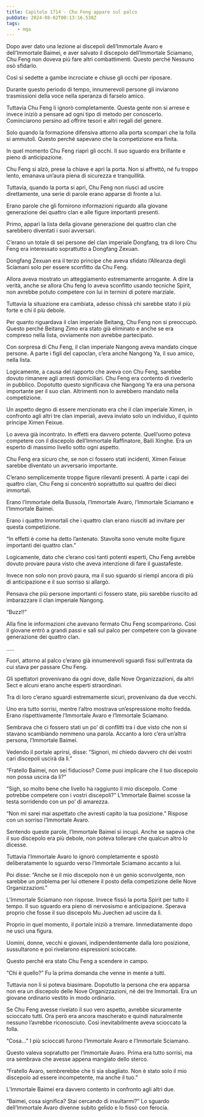 ```yaml
---
title: Capitolo 1714 - Chu Feng appare sul palco
pubDate: 2024-08-02T00:13:16.538Z
tags:
    - mga
---
```



Dopo aver dato una lezione ai discepoli dell’Immortale Avaro e dell’Immortale Baimei, e aver salvato il discepolo dell’Immortale Sciamano, Chu Feng non doveva più fare altri combattimenti. Questo perché Nessuno osò sfidarlo.


Così si sedette a gambe incrociate e chiuse gli occhi per riposare.


Durante questo periodo di tempo, innumerevoli persone gli inviarono trasmissioni della voce nella speranza di farselo amico.


Tuttavia Chu Feng li ignorò completamente. Questa gente non si arrese e invece iniziò a pensare ad ogni tipo di metodo per conoscerlo. Cominciarono persino ad offrire tesori e altri regali del genere.


Solo quando la formazione difensiva attorno alla porta scomparì che la folla si ammutolì. Questo perché sapevano che la competizione era finita.


In quel momento Chu Feng riaprì gli occhi. Il suo sguardo era brillante e pieno di anticipazione.


Chu Feng si alzò, prese la chiave e aprì la porta. Non si affrettò, né fu troppo lento, emanava un’aura piena di sicurezza e tranquillità.


Tuttavia, quando la porta si aprì, Chu Feng non riuscì ad uscire direttamente, una serie di parole erano apparse di fronte a lui.


Erano parole che gli fornirono informazioni riguardo alla giovane generazione dei quattro clan e alle figure importanti presenti.


Primo, apparì la lista della giovane generazione dei quattro clan che sarebbero diventati i suoi avversari.


C’erano un totale di sei persone del clan imperiale Dongfang, tra di loro Chu Feng era interessato soprattutto a Dongfang Zexuan.


Dongfang Zexuan era il terzo principe che aveva sfidato l’Alleanza degli Sciamani solo per essere sconfitto da Chu Feng.


Allora aveva mostrato un atteggiamento estremamente arrogante. A dire la verità, anche se allora Chu feng lo aveva sconfitto usando tecniche Spirit, non avrebbe potuto competere con lui in termini di potere marziale.


Tuttavia la situazione era cambiata, adesso chissà chi sarebbe stato il più forte e chi il più debole.


Per quanto riguardava il clan imperiale Beitang, Chu Feng non si preoccupò. Questo perché Beitang Zimo era stato già eliminato e anche se era compreso nella lista, ovviamente non avrebbe partecipato.


Con sorpresa di Chu Feng, il clan imperiale Nangong aveva mandato cinque persone. A parte i figli del capoclan, c’era anche Nangong Ya, il suo amico, nella lista.


Logicamente, a causa del rapporto che aveva con Chu Feng, sarebbe dovuto rimanere agli arresti domiciliari. Chu Feng era contento di rivederlo in pubblico. Dopotutto questo significava che Nangong Ya era una persona importante per il suo clan. Altrimenti non lo avrebbero mandato nella competizione.


Un aspetto degno di essere menzionato era che il clan imperiale Ximen, in confronto agli altri tre clan imperiali, aveva inviato solo un individuo, il quinto principe Ximen Feixue.


Lo aveva già incontrato. In effetti era davvero potente. Quell’uomo poteva competere con il discepolo dell’Immortale Raffinatore, Baili Xinghe. Era un esperto di massimo livello sotto ogni aspetto.


Chu Feng era sicuro che, se non ci fossero stati incidenti, Ximen Feixue sarebbe diventato un avversario importante.


C’erano semplicemente troppe figure rilevanti presenti. A parte i capi dei quattro clan, Chu Feng si concentrò soprattutto sui quattro dei dieci immortali.

Erano l’Immortale della Bussola, l’Immortale Avaro, l’Immortale Sciamano e l’Immortale Baimei.


Erano i quattro Immortali che i quattro clan erano riusciti ad invitare per questa competizione.


“In effetti è come ha detto l’antenato. Stavolta sono venute molte figure importanti dei quattro clan.”


Logicamente, dato che c’erano così tanti potenti esperti, Chu Feng avrebbe dovuto provare paura visto che aveva intenzione di fare il guastafeste.


Invece non solo non provò paura, ma il suo sguardo si riempì ancora di più di anticipazione e il suo sorriso si allargò.


Pensava che più persone importanti ci fossero state, più sarebbe riuscito ad imbarazzare il clan imperiale Nangong.


“Buzz!!”


Alla fine le informazioni che avevano fermato Chu Feng scomparirono. Così il giovane entrò a grandi passi e salì sul palco per competere con la giovane generazione dei quattro clan.


…..


Fuori, attorno al palco c’erano già innumerevoli sguardi fissi sull’entrata da cui stava per passare Chu Feng.


Gli spettatori provenivano da ogni dove, dalle Nove Organizzazioni, da altri Sect e alcuni erano anche esperti straordinari.


Tra di loro c’erano sguardi estremamente sicuri, provenivano da due vecchi.


Uno era tutto sorrisi, mentre l’altro mostrava un’espressione molto fredda. Erano rispettivamente l’Immortale Avaro e l’Immortale Sciamano.


Sembrava che ci fossero stati un po’ di conflitti tra i due visto che non si stavano scambiando nemmeno una parola. Accanto a loro c’era un’altra persona, l’Immortale Baimei.


Vedendo il portale aprirsi, disse: “Signori, mi chiedo davvero chi dei vostri cari discepoli uscirà da lì.”


“Fratello Baimei, non sei fiducioso? Come puoi implicare che il tuo discepolo non possa uscira da lì?”


“Sigh, so molto bene che livello ha raggiunto il mio discepolo. Come potrebbe competere con i vostri discepoli?” L’Immortale Baimei scosse la testa sorridendo con un po’ di amarezza.


“Non mi sarei mai aspettato che avresti capito la tua posizione.” Rispose con un sorriso l’Immortale Avaro.


Sentendo queste parole, l’Immortale Baimei si incupì. Anche se sapeva che il suo discepolo era più debole, non poteva tollerare che qualcun altro lo dicesse.


Tuttavia l’Immortale Avaro lo ignorò completamente e spostò deliberatamente lo sguardo verso l’Immortale Sciamano accanto a lui.


Poi disse: “Anche se il mio discepolo non è un genio sconvolgente, non sarebbe un problema per lui ottenere il posto della competizione delle Nove Organizzazioni.”


L’Immortale Sciamano non rispose. Invece fissò la porta Spirit per tutto il tempo. Il suo sguardo era pieno di nervosismo e anticipazione. Sperava proprio che fosse il suo discepolo Mu Juechen ad uscire da lì.


Proprio in quel momento, il portale iniziò a tremare. Immediatamente dopo ne uscì una figura.


Uomini, donne, vecchi e giovani, indipendentemente dalla loro posizione, sussultarono e poi rivelarono espressioni scioccate.


Questo perché era stato Chu Feng a scendere in campo.


“Chi è quello?” Fu la prima domanda che venne in mente a tutti.


Tuttavia non li si poteva biasimare. Dopotutto la persona che era apparsa non era un discepolo delle Nove Organizzazioni, né dei tre Immortali. Era un giovane ordinario vestito in modo ordinario.


Se Chu Feng avesse rivelato il suo vero aspetto, avrebbe sicuramente scioccato tutti. Ora però era ancora mascherato e quindi naturalmente nessuno l’avrebbe riconosciuto. Così inevitabilmente aveva scioccato la folla.


“Cosa…” I più scioccati furono l’Immortale Avaro e l’Immortale Sciamano.


Questo valeva sopratutto per l’Immortale Avaro. Prima era tutto sorrisi, ma ora sembrava che avesse appena mangiato dello sterco.


“Fratello Avaro, sembrerebbe che ti sia sbagliato. Non è stato solo il mio discepolo ad essere incompetente, ma anche il tuo.”


L’Immortale Baimei era davvero contento in confronto agli altri due.


“Baimei, cosa significa? Stai cercando di insultarmi?” Lo sguardo dell’Immortale Avaro divenne subito gelido e lo fissò con ferocia.



